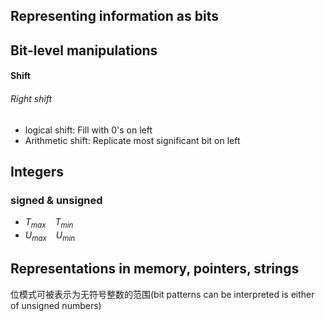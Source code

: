 ## Representing information as bits

## Bit-level manipulations
#### Shift
###### Right shift
- logical shift: Fill with 0's on left
- Arithmetic shift: Replicate most significant bit on left
## Integers
### signed & unsigned
- $T_{max}$  &ensp;  $T_{min}$
- $U_{max}$  &ensp; $U_{min}$

## Representations in memory, pointers, strings

位模式可被表示为无符号整数的范围(bit patterns can be interpreted is either of unsigned numbers)
